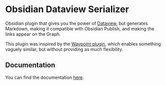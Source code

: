 # Obsidian Dataview Serializer

Obsidian plugin that gives you the power of [Dataview](https://github.com/blacksmithgu/obsidian-dataview), but generates Markdown, making it compatible with Obsidian Publish, and making the links appear on the Graph.

This plugin was inspired by the [Waypoint plugin](https://github.com/IdreesInc/Waypoint), which enables something vaguely similar, but without providing as much flexibility.

## Documentation
You can find the documentation [here](https://developassion.gitbook.io/obsidian-dataview-serializer).
